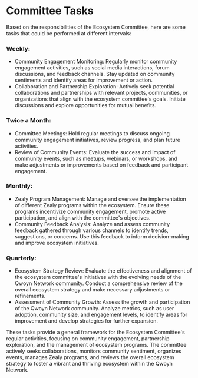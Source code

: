 # Committee Tasks

Based on the responsibilities of the Ecosystem Committee, here are some tasks that could be performed at different intervals:

### Weekly:

- Community Engagement Monitoring: Regularly monitor community engagement activities, such as social media interactions, forum discussions, and feedback channels. Stay updated on community sentiments and identify areas for improvement or action.
- Collaboration and Partnership Exploration: Actively seek potential collaborations and partnerships with relevant projects, communities, or organizations that align with the ecosystem committee's goals. Initiate discussions and explore opportunities for mutual benefits.

### Twice a Month:

- Committee Meetings: Hold regular meetings to discuss ongoing community engagement initiatives, review progress, and plan future activities.
- Review of Community Events: Evaluate the success and impact of community events, such as meetups, webinars, or workshops, and make adjustments or improvements based on feedback and participant engagement.

### Monthly:

- Zealy Program Management: Manage and oversee the implementation of different Zealy programs within the ecosystem. Ensure these programs incentivize community engagement, promote active participation, and align with the committee's objectives.
- Community Feedback Analysis: Analyze and assess community feedback gathered through various channels to identify trends, suggestions, or concerns. Use this feedback to inform decision-making and improve ecosystem initiatives.

### Quarterly:

- Ecosystem Strategy Review: Evaluate the effectiveness and alignment of the ecosystem committee's initiatives with the evolving needs of the Qwoyn Network community. Conduct a comprehensive review of the overall ecosystem strategy and make necessary adjustments or refinements.
- Assessment of Community Growth: Assess the growth and participation of the Qwoyn Network community. Analyze metrics, such as user adoption, community size, and engagement levels, to identify areas for improvement and develop strategies for further expansion.

These tasks provide a general framework for the Ecosystem Committee's regular activities, focusing on community engagement, partnership exploration, and the management of ecosystem programs. The committee actively seeks collaborations, monitors community sentiment, organizes events, manages Zealy programs, and reviews the overall ecosystem strategy to foster a vibrant and thriving ecosystem within the Qwoyn Network.